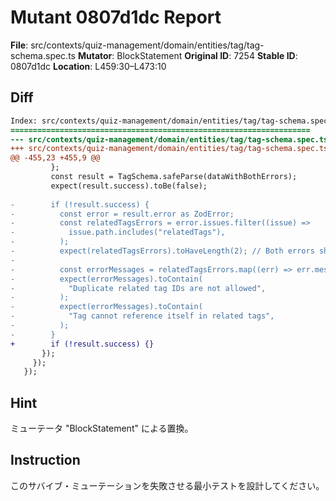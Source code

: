 # Mutant 0807d1dc Report

**File**: src/contexts/quiz-management/domain/entities/tag/tag-schema.spec.ts
**Mutator**: BlockStatement
**Original ID**: 7254
**Stable ID**: 0807d1dc
**Location**: L459:30–L473:10

## Diff

```diff
Index: src/contexts/quiz-management/domain/entities/tag/tag-schema.spec.ts
===================================================================
--- src/contexts/quiz-management/domain/entities/tag/tag-schema.spec.ts	original
+++ src/contexts/quiz-management/domain/entities/tag/tag-schema.spec.ts	mutated #7254
@@ -455,23 +455,9 @@
         };
         const result = TagSchema.safeParse(dataWithBothErrors);
         expect(result.success).toBe(false);
 
-        if (!result.success) {
-          const error = result.error as ZodError;
-          const relatedTagsErrors = error.issues.filter((issue) =>
-            issue.path.includes("relatedTags"),
-          );
-          expect(relatedTagsErrors).toHaveLength(2); // Both errors should be present
-
-          const errorMessages = relatedTagsErrors.map((err) => err.message);
-          expect(errorMessages).toContain(
-            "Duplicate related tag IDs are not allowed",
-          );
-          expect(errorMessages).toContain(
-            "Tag cannot reference itself in related tags",
-          );
-        }
+        if (!result.success) {}
       });
     });
   });
```

## Hint

ミューテータ "BlockStatement" による置換。

## Instruction

このサバイブ・ミューテーションを失敗させる最小テストを設計してください。
